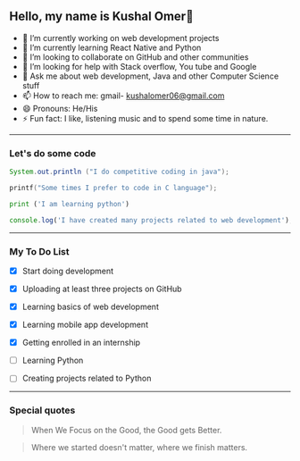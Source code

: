 ## Hello, my name is Kushal Omer👋


- 🔭 I’m currently working on web development projects
- 🌱 I’m currently learning React Native and Python
- 👯 I’m looking to collaborate on GitHub and other communities
- 🤔 I’m looking for help with Stack overflow, You tube and Google
- 💬 Ask me about web development, Java and other Computer Science stuff
- 📫 How to reach me: gmail- [kushalomer06@gmail.com](kushalomer06@gmail.com)
- 😄 Pronouns: He/His
- ⚡ Fun fact: I like, listening music and to spend some time in nature.

---

### Let's do some code

``` java
System.out.println ("I do competitive coding in java");
```

```c
printf("Some times I prefer to code in C language");
```

``` python
print ('I am learning python')
```

```javascript
console.log('I have created many projects related to web development');
```
---

### My To Do List

- [x] Start doing development

- [x] Uploading at least three projects on GitHub

- [x] Learning basics of web development

- [x] Learning mobile app development

- [x] Getting enrolled in an internship

- [ ] Learning Python

- [ ] Creating projects related to Python

---

### Special quotes

>When We Focus on the Good, the Good gets Better.

>Where we started doesn't matter, where we finish matters.
